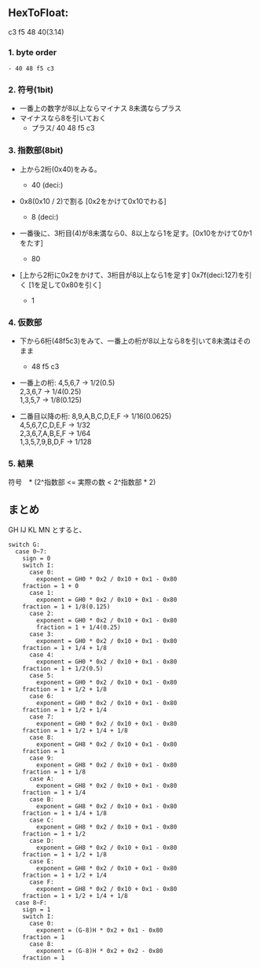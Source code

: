 ## HexToFloat:
c3 f5 48 40(3.14)

### 1. byte order
	- 40 48 f5 c3

### 2. 符号(1bit)
- 一番上の数字が8以上ならマイナス 8未満ならプラス
- マイナスなら8を引いておく
	-  プラス/ 40 48 f5 c3

### 3. 指数部(8bit)
- 上から2桁(0x40)をみる。
	-  40 (deci:)
	
- 0x8(0x10 / 2)で割る [0x2をかけて0x10でわる]
	-  8 (deci:)
	
- 一番後に、3桁目(4)が8未満なら0、8以上なら1を足す。[0x10をかけて0か1をたす]
	-  80
	
- [上から2桁に0x2をかけて、3桁目が8以上なら1を足す]
 0x7f(deci:127)を引く [1を足して0x80を引く]
	-  1

### 4. 仮数部
- 下から6桁(48f5c3)をみて、一番上の桁が8以上なら8を引いて8未満はそのまま
 	- 48 f5 c3
 	
- 一番上の桁:
	4,5,6,7 -> 1/2(0.5)  
        2,3,6,7 -> 1/4(0.25)  
        1,3,5,7 -> 1/8(0.125)  
            
- 二番目以降の桁:
	8,9,A,B,C,D,E,F -> 1/16(0.0625)  
        4,5,6,7,C,D,E,F -> 1/32  
        2,3,6,7,A,B,E,F -> 1/64  
	1,3,5,7,9,B,D,F -> 1/128  
            

### 5. 結果
 符号　* (2^指数部 <= 実際の数 < 2^指数部 * 2)

## まとめ
GH IJ KL MN とすると、
```
switch G:
  case 0~7:
    sign = 0
    switch I:
      case 0:
        exponent = GH0 * 0x2 / 0x10 + 0x1 - 0x80
	fraction = 1 + 0
      case 1:
        exponent = GH0 * 0x2 / 0x10 + 0x1 - 0x80
	fraction = 1 + 1/8(0.125)
      case 2:
        exponent = GH0 * 0x2 / 0x10 + 0x1 - 0x80
        fraction = 1 + 1/4(0.25)
      case 3:
        exponent = GH0 * 0x2 / 0x10 + 0x1 - 0x80
	fraction = 1 + 1/4 + 1/8
      case 4:
        exponent = GH0 * 0x2 / 0x10 + 0x1 - 0x80
	fraction = 1 + 1/2(0.5)
      case 5:
        exponent = GH0 * 0x2 / 0x10 + 0x1 - 0x80
	fraction = 1 + 1/2 + 1/8
      case 6:
        exponent = GH0 * 0x2 / 0x10 + 0x1 - 0x80
	fraction = 1 + 1/2 + 1/4
      case 7:
        exponent = GH0 * 0x2 / 0x10 + 0x1 - 0x80
	fraction = 1 + 1/2 + 1/4 + 1/8
      case 8:
        exponent = GH8 * 0x2 / 0x10 + 0x1 - 0x80
	fraction = 1
      case 9:
        exponent = GH8 * 0x2 / 0x10 + 0x1 - 0x80
	fraction = 1 + 1/8
      case A:
        exponent = GH8 * 0x2 / 0x10 + 0x1 - 0x80
	fraction = 1 + 1/4
      case B:
        exponent = GH8 * 0x2 / 0x10 + 0x1 - 0x80
	fraction = 1 + 1/4 + 1/8
      case C:
        exponent = GH8 * 0x2 / 0x10 + 0x1 - 0x80
	fraction = 1 + 1/2
      case D:
        exponent = GH8 * 0x2 / 0x10 + 0x1 - 0x80
	fraction = 1 + 1/2 + 1/8
      case E:
        exponent = GH8 * 0x2 / 0x10 + 0x1 - 0x80
	fraction = 1 + 1/2 + 1/4
      case F:
        exponent = GH8 * 0x2 / 0x10 + 0x1 - 0x80
	fraction = 1 + 1/2 + 1/4 + 1/8
  case 8~F:
    sign = 1
    switch I:
      case 0:
        exponent = (G-8)H * 0x2 + 0x1 - 0x80
	fraction = 1
      case 8:
        exponent = (G-8)H * 0x2 + 0x2 - 0x80
	fraction = 1
```
